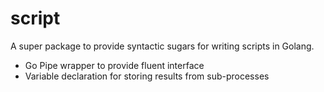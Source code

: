 # script

A super package to provide syntactic sugars for writing scripts in Golang.

- Go Pipe wrapper to provide fluent interface
- Variable declaration for storing results from sub-processes
